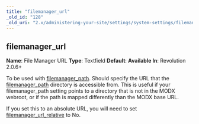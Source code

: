 ```yaml
---
title: "filemanager_url"
_old_id: "128"
_old_uri: "2.x/administering-your-site/settings/system-settings/filemanager_url"
---
```


## filemanager\_url

**Name**: File Manager URL 
**Type**: Textfield 
**Default**: 
**Available In**: Revolution 2.0.6+

To be used with [filemanager\_path](administering-your-site/settings/system-settings/filemanager_path "filemanager_path"). Should specify the URL that the [filemanager\_path](administering-your-site/settings/system-settings/filemanager_path "filemanager_path") directory is accessible from. This is useful if your filemanager\_path setting points to a directory that is not in the MODX webroot, or if the path is mapped differently than the MODX base URL.

If you set this to an absolute URL, you will need to set [filemanager\_url\_relative](administering-your-site/settings/system-settings/filemanager_url_relative "filemanager_url_relative") to No.